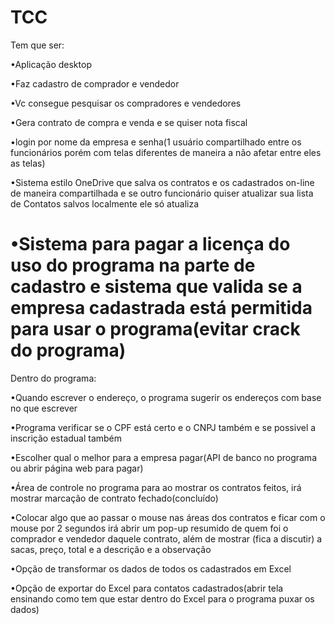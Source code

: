 # TCC

Tem que ser:

•Aplicação desktop

•Faz cadastro de comprador e vendedor

•Vc consegue pesquisar os compradores e vendedores

•Gera contrato de compra e venda e se quiser nota fiscal

•login por nome da empresa e senha(1 usuário compartilhado entre os funcionários porém com telas diferentes de maneira a não afetar entre eles as telas)

•Sistema estilo OneDrive que salva os contratos e os cadastrados on-line de maneira compartilhada e se outro funcionário quiser atualizar sua lista de Contatos salvos localmente ele só atualiza

•Sistema para pagar a licença do uso do programa na parte de cadastro e sistema que valida se a empresa cadastrada está permitida para usar o programa(evitar crack do programa)
=====================
Dentro do programa:

•Quando escrever o endereço, o programa sugerir os endereços com base no que escrever

•Programa verificar se o CPF está certo e o CNPJ também e se possivel a inscrição estadual também 

•Escolher qual o melhor para a empresa pagar(API de banco no programa ou abrir página web para pagar)

•Área de controle no programa  para ao mostrar os contratos feitos, irá mostrar marcação de contrato fechado(concluído)

•Colocar algo que ao passar o mouse nas áreas dos contratos e ficar com o mouse por 2 segundos irá abrir um pop-up resumido de quem foi o comprador e vendedor daquele contrato, além de mostrar (fica a discutir) a sacas, preço, total e a descrição e a observação

•Opção de transformar os dados de todos os cadastrados em Excel

•Opção de exportar do Excel para contatos cadastrados(abrir tela ensinando como tem que estar dentro do Excel para o programa puxar os dados)

